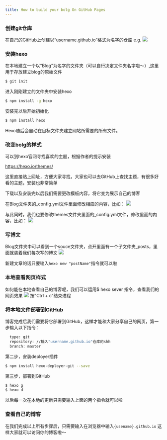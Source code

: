 ```yaml
---
title: How to build your bolg On GitHub Pages
---
```



### 创建git仓库
在自己的GitHub上创建以“username.github.io”格式为名字的仓库
e.g.
![](http://ww1.sinaimg.cn/large/9bd18299gw1f73u79mz76j205u016744.jpg)



### 安装hexo
在本地建立一个以“Blog”为名字的文件夹（可以自行决定文件夹名字啦～）,这里用于存放建立blog的原始文件

``` bash
$ git init
```
<!-- more -->

进入刚刚建立的文件夹中安装hexo

``` bash
$ npm install -g hexo
```

安装完以后开始初始化

``` bash
$ npm install hexo
```
Hexo随后会自动在目标文件夹建立网站所需要的所有文件。


### 改变bolg的样式
可以到hexo官网寻找喜欢的主题，根据作者的提示安装

https://hexo.io/themes/

这里直接贴上网址，方便大家寻找，大家也可以去GitHub上查找主题，有很多好看的主题，安装也非常简单

下载以及安装完以后我们需要更改模板内容，将它变为展示自己的博客

在Blog文件夹的_config.yml文件里面修改相应的内容，比如：
![](http://ww2.sinaimg.cn/large/9bd18299gw1f73vm7blhgj207f04bmxd.jpg)

与此同时，我们也要修改themes文件夹里面的_config.yml文件，修改里面的内容，比如：
![](http://ww3.sinaimg.cn/large/9bd18299gw1f73vpx1hqjj20aj05sdge.jpg)


### 写博文
Blog文件夹中可以看到一个souce文件夹，点开里面有一个子文件夹_posts，里面就装着我们每次写的博文
![](http://ww2.sinaimg.cn/large/9bd18299gw1f73vya1y5tj206907daaa.jpg)

新建文章的话只要输入`hexo new "postName"`指令就可以啦


### 本地查看网页样式
如何能在本地查看自己的博客呢，我们可以运用$ hexo sever 指令，查看我们的网页效果
![](http://ww2.sinaimg.cn/large/9bd18299gw1f7bxjj14vtj20ev04tt9n.jpg)
按"Ctrl + c"结束进程

### 将本地文件部署到GitHub
博客完成后我们需要将它部署到GitHub，这样才能和大家分享自己的网页，第一步输入以下指令：

```bash
  type: git
  repository: //输入"username.github.io"仓库的shh
  branch: master
```

第二步，安装deployer插件

```bash
$ npm install hexo-deployer-git --save
```

第三步，部署到GitHub

```bash
$ hexo g
$ hexo d
```
以后每一次在本地的更新只需要输入上面的两个指令就可以啦

### 查看自己的博客
在我们完成以上所有步骤后，只需要输入在浏览器中输入`{usename}.github.io`
这样大家就可以访问你的博客啦～